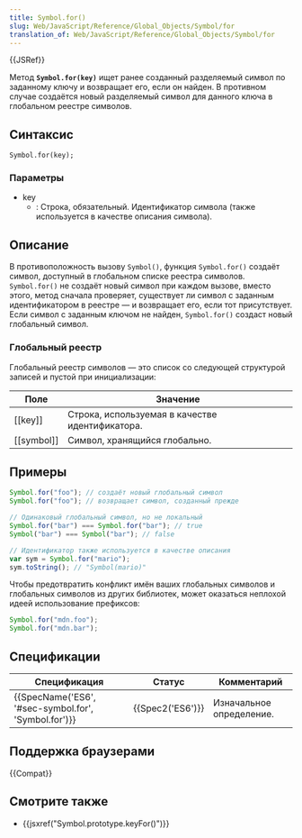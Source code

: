 ```yaml
---
title: Symbol.for()
slug: Web/JavaScript/Reference/Global_Objects/Symbol/for
translation_of: Web/JavaScript/Reference/Global_Objects/Symbol/for
---
```

{{JSRef}}

Метод **`Symbol.for(key)`** ищет ранее созданный разделяемый символ по заданному ключу и возвращает его, если он найден. В противном случае создаётся новый разделяемый символ для данного ключа в глобальном реестре символов.

## Синтаксис

```
Symbol.for(key);
```

### Параметры

- key
  - : Строка, обязательный. Идентификатор символа (также используется в качестве описания символа).

## Описание

В противоположность вызову `Symbol()`, функция `Symbol.for()` создаёт символ, доступный в глобальном списке реестра символов. `Symbol.for()` не создаёт новый символ при каждом вызове, вместо этого, метод сначала проверяет, существует ли символ с заданным идентификатором в реестре — и возвращает его, если тот присутствует. Если символ с заданным ключом не найден, `Symbol.for()` создаст новый глобальный символ.

### Глобальный реестр

Глобальный реестр символов — это список со следующей структурой записей и пустой при инициализации:

| Поле         | Значение                                        |
| ------------ | ----------------------------------------------- |
| \[\[key]]    | Строка, используемая в качестве идентификатора. |
| \[\[symbol]] | Символ, хранящийся глобально.                   |

## Примеры

```js
Symbol.for("foo"); // создаёт новый глобальный символ
Symbol.for("foo"); // возвращает символ, созданный прежде

// Одинаковый глобальный символ, но не локальный
Symbol.for("bar") === Symbol.for("bar"); // true
Symbol("bar") === Symbol("bar"); // false

// Идентификатор также используется в качестве описания
var sym = Symbol.for("mario");
sym.toString(); // "Symbol(mario)"
```

Чтобы предотвратить конфликт имён ваших глобальных символов и глобальных символов из других библиотек, может оказаться неплохой идеей использование префиксов:

```js
Symbol.for("mdn.foo");
Symbol.for("mdn.bar");
```

## Спецификации

| Спецификация                                                         | Статус               | Комментарий              |
| -------------------------------------------------------------------- | -------------------- | ------------------------ |
| {{SpecName('ES6', '#sec-symbol.for', 'Symbol.for')}} | {{Spec2('ES6')}} | Изначальное определение. |

## Поддержка браузерами

{{Compat}}

## Смотрите также

- {{jsxref("Symbol.prototype.keyFor()")}}
